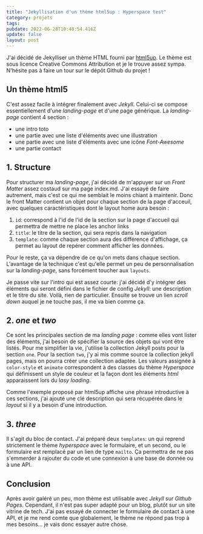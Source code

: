 ```yaml
---
title: "Jekyllisation d'un thème html5up : Hyperspace test"
category: projets
tags:
pubdate: 2022-06-28T10:48:54.416Z
update: false 
layout: post
---
```

J'ai décidé de Jekylliser un thème HTML fourni par [html5up](https://html5up.net/). Le thème est sous licence Creative Commons Attribution et je le trouve assez sympa. N'hésite pas à faire un tour sur le dépôt Github du projet !

## Un thème html5

C'est assez facile à intégrer finalement avec *Jekyll*. Celui-ci se compose essentiellement d'une *landing-page* et d'une page générique. La *landing-page* contient 4 section : 

* une intro toto
* une partie avec une liste d'éléments avec une illustration
* une partie avec une liste d'éléments avec une icône *Font-Awesome*
* une partie contact

## 1. Structure

Pour structurer ma *landing-page*, j'ai décidé de m'appuyer sur un *Front Matter* assez costaud sur ma page index.md. J'ai essayé de faire autrement, mais c'est ce qui me semblait le moins chiant à maintenir. Donc le front Matter contient un objet pour chaque section de la page d'acceuil, avec quelques caractéristiques dont le layout home aura besoin :

1. `id`: correspond à l'id de l'id de la section sur la page d'accueil qui permettra de mettre ne place les anchor links
2. `title`: le titre de la section, qui sera repris dans la navigation
3. `template`: comme chaque section aura des différence d'affichage, ça permet au layout de repérer comment afficher les données. 

Pour le reste, ça va dépendre de ce qu'on mets dans chaque section. L'avantage de la technique c'est qu'elle permet un peu de personnalisation sur la *landing-page*, sans forcément toucher aux `layouts`.

Je passe vite sur l'intro qui est assez courte: j'ai décidé d'y intégrer des éléments qui seront défini dans le fichier de config *Jekyll*: une description et le titre du site. Voilà, rien de particulier. Ensuite se trouve un lien *scroll down* auquel je ne touche pas, il me va bien comme ça.

## 2. *one* et *two*

Ce sont les principales section de ma *landing page* : comme elles vont lister des éléments, j'ai besoin de spécifier la source des objets qui vont être listés. Pour me simplifier la vie, j'utilise la collection Jekyll posts pour la section `one`. Pour la section `two`, j'y ai mis comme source la collection jekyll pages, mais on pourra créer une collection adaptée. Les valeurs assignée à `color-style` et `animate` correspondent à des classes du thème *Hyperspace* qui définissent un style de couleur et la façon dont les éléments *html* apparaissent lors du l*asy loading*. 

Comme l'exemple proposé par html5up affiche une phrase introductive à ces sections, j'ai ajouté une clé description qui sera récupérée dans le *layout* si il y a besoin d'une introduction.

## 3. *three*

Il s'agit du bloc de contact. J'ai préparé deux `templates`: un qui reprend strictement le thème *hyperspace* avec le formulaire, et un second, ou le formulaire est remplacé par un lien de type `mailto`. Ça permettra de ne pas s'emmerder à rajouter du code et une connexion à une base de donnée ou à une API.

## Conclusion

Après avoir galéré un peu, mon thème est utilisable avec *Jekyll* sur *Github Pages*. Cependant, il n'est pas super adapté pour un blog, plutôt sur un site vitrine de tech. J'ai pas essayé de connecter le formulaire de contact à une API, et je me rend comte que globalement, le thème ne répond pas trop à mes besoins... je vais donc essayer autre chose.